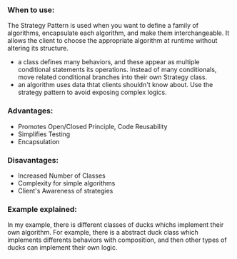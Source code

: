 ﻿### When to use:

The Strategy Pattern is used when you want to define a family of algorithms, encapsulate each algorithm, and make them interchangeable. It allows the client to choose the appropriate algorithm at runtime without altering its structure.

- a class defines many behaviors, and these appear as multiple conditional statements its operations. Instead of many conditionals, move related conditional branches into their own Strategy class.
- an algorithm uses data thtat clients shouldn't know about. Use the strategy pattern to avoid exposing complex logics.


### Advantages:

- Promotes Open/Closed Principle, Code Reusability
- Simplifies Testing
- Encapsulation

### Disavantages:

- Increased Number of Classes
- Complexity for simple algorithms
- Client's Awareness of strategies

### Example explained:

In my example, there is different classes of ducks whichs implement their own algorithm. 
For example, there is a abstract duck class which implements differents behaviors with composition, and then other types of ducks can implement their own logic.

